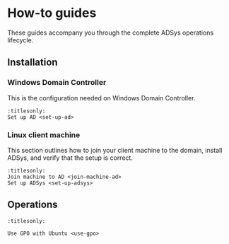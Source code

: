 # How-to guides

These guides accompany you through the complete ADSys operations lifecycle.

## Installation

### Windows Domain Controller

This is the configuration needed on Windows Domain Controller.

```{toctree}
:titlesonly:
Set up AD <set-up-ad>
```

### Linux client machine

This section outlines how to join your client machine to the domain, install ADSys, and verify that the setup is correct.

```{toctree}
:titlesonly:
Join machine to AD <join-machine-ad>
Set up ADSys <set-up-adsys>
```

## Operations

```{toctree}
:titlesonly:

Use GPO with Ubuntu <use-gpo>
```
